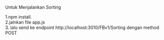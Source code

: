 
Untuk Menjalankan Sorting

1.npm install.<br>
2.jalnkan file app.js <br>
3. lalu send ke endpoint http://localhost:3010/FBv1/Sorting dengan method POST 
